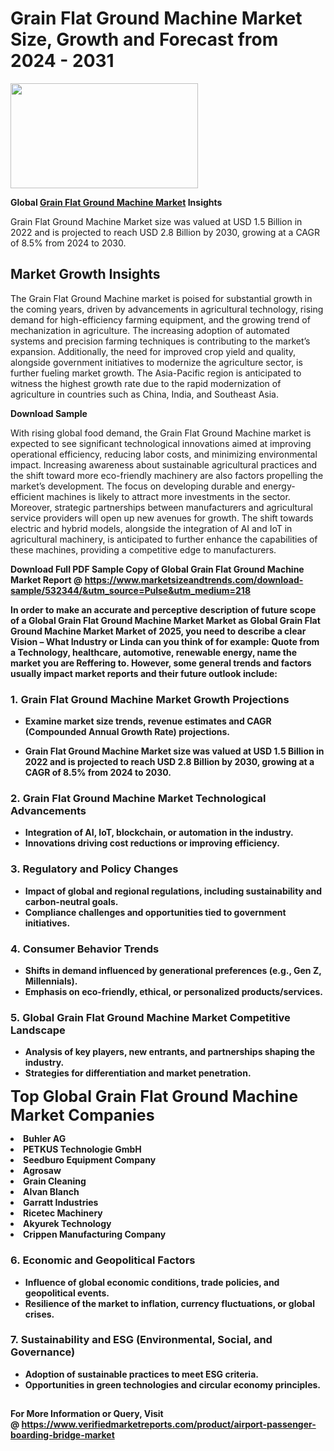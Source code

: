 <H1>Grain Flat Ground Machine Market Size, Growth and Forecast from 2024 - 2031</H1><img class="aligncenter size-medium wp-image-584254" src="https://thirdeyenews.in/wp-content/uploads/2024/09/Global-Market-Research-300x168.jpeg" alt="" width="300" height="168" /><p><strong>Global&nbsp;<a href="https://www.marketsizeandtrends.com/download-sample/532344/&amp;utm_source=Pulse&amp;utm_medium=218">Grain Flat Ground Machine Market</a> Insights</strong></p><p>Grain Flat Ground Machine Market size was valued at USD 1.5 Billion in 2022 and is projected to reach USD 2.8 Billion by 2030, growing at a CAGR of 8.5% from 2024 to 2030.</p><p><h2>Market Growth Insights</h2> <p>The Grain Flat Ground Machine market is poised for substantial growth in the coming years, driven by advancements in agricultural technology, rising demand for high-efficiency farming equipment, and the growing trend of mechanization in agriculture. The increasing adoption of automated systems and precision farming techniques is contributing to the market’s expansion. Additionally, the need for improved crop yield and quality, alongside government initiatives to modernize the agriculture sector, is further fueling market growth. The Asia-Pacific region is anticipated to witness the highest growth rate due to the rapid modernization of agriculture in countries such as China, India, and Southeast Asia.</p> <p><strong>Download Sample</strong></p> <p>With rising global food demand, the Grain Flat Ground Machine market is expected to see significant technological innovations aimed at improving operational efficiency, reducing labor costs, and minimizing environmental impact. Increasing awareness about sustainable agricultural practices and the shift toward more eco-friendly machinery are also factors propelling the market’s development. The focus on developing durable and energy-efficient machines is likely to attract more investments in the sector. Moreover, strategic partnerships between manufacturers and agricultural service providers will open up new avenues for growth. The shift towards electric and hybrid models, alongside the integration of AI and IoT in agricultural machinery, is anticipated to further enhance the capabilities of these machines, providing a competitive edge to manufacturers.</p> <p><strong></p><p><span class=""><strong>Download Full PDF Sample Copy of Global Grain Flat Ground Machine Market Report</strong> @ <a href="https://www.marketsizeandtrends.com/download-sample/532344/&amp;utm_source=Pulse&amp;utm_medium=218" target="_blank">https://www.marketsizeandtrends.com/download-sample/532344/&amp;utm_source=Pulse&amp;utm_medium=218</a></span></p><p>In order to make an accurate and perceptive description of future scope of a Global&nbsp;Grain Flat Ground Machine Market Market as Global&nbsp;Grain Flat Ground Machine Market Market of 2025, you need to describe a clear Vision &ndash; What Industry or Linda can you think of for example: Quote from a Technology, healthcare, automotive, renewable energy, name the market you are Reffering to. However, some general trends and factors usually impact market reports and their future outlook include:</p><h3>1.&nbsp;<strong>Grain Flat Ground Machine Market Growth Projections</strong></h3><ul><li>Examine market size trends, revenue estimates and CAGR (Compounded Annual Growth Rate) projections.</li><li><p>Grain Flat Ground Machine Market size was valued at USD 1.5 Billion in 2022 and is projected to reach USD 2.8 Billion by 2030, growing at a CAGR of 8.5% from 2024 to 2030.</p></li></ul><h3>2.&nbsp;<strong>Grain Flat Ground Machine Market Technological Advancements</strong></h3><ul><li>Integration of AI, IoT, blockchain, or automation in the industry.</li><li>Innovations driving cost reductions or improving efficiency.</li></ul><h3>3.&nbsp;<strong>Regulatory and Policy Changes</strong></h3><ul><li>Impact of global and regional regulations, including sustainability and carbon-neutral goals.</li><li>Compliance challenges and opportunities tied to government initiatives.</li></ul><h3>4.&nbsp;<strong>Consumer Behavior Trends</strong></h3><ul><li>Shifts in demand influenced by generational preferences (e.g., Gen Z, Millennials).</li><li>Emphasis on eco-friendly, ethical, or personalized products/services.</li></ul><h3>5.&nbsp;<strong>Global Grain Flat Ground Machine Market Competitive Landscape</strong></h3><ul><li>Analysis of key players, new entrants, and partnerships shaping the industry.</li><li>Strategies for differentiation and market penetration.</li></ul><p data-pm-slice="1 1 []"><span style="color: inherit; font-family: inherit; font-size: 25px;">Top Global Grain Flat Ground Machine Market Companies</span></p><div class="" data-test-id=""><p><li>Buhler AG</li><li> PETKUS Technologie GmbH</li><li> Seedburo Equipment Company</li><li> Agrosaw</li><li> Grain Cleaning</li><li> Alvan Blanch</li><li> Garratt Industries</li><li> Ricetec Machinery</li><li> Akyurek Technology</li><li> Crippen Manufacturing Company</li></p></div><h3>6.&nbsp;<strong>Economic and Geopolitical Factors</strong></h3><ul><li>Influence of global economic conditions, trade policies, and geopolitical events.</li><li>Resilience of the market to inflation, currency fluctuations, or global crises.</li></ul><h3>7.&nbsp;<strong>Sustainability and ESG (Environmental, Social, and Governance)</strong></h3><ul><li>Adoption of sustainable practices to meet ESG criteria.</li><li>Opportunities in green technologies and circular economy principles.</li></ul><h2><strong style="font-size: 14px;">For More Information or Query, Visit @&nbsp;</strong><a style="background-color: #ffffff; font-size: 14px;" href="https://www.marketsizeandtrends.com/report/grain-flat-ground-machine-market/" target="_blank">https://www.verifiedmarketreports.com/product/airport-passenger-boarding-bridge-market</a></h2>
